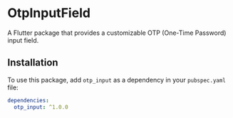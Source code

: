 # OtpInputField

A Flutter package that provides a customizable OTP (One-Time Password) input field.

## Installation

To use this package, add `otp_input` as a dependency in your `pubspec.yaml` file:

```yaml
dependencies:
  otp_input: ^1.0.0
```
